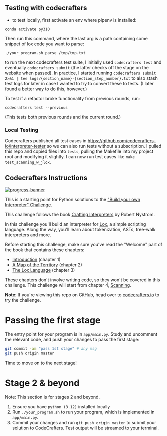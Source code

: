 ## Testing with codecrafters

- to test locally, first activate an env where pipenv is installed:

```
conda activate py310
```

Then run this command, where the last arg is a path containing some snippet of lox code you want to parse:

```
./your_program.sh parse /tmp/tmp.txt 
```

to run the next codecrafters test suite, I initially used `codecrafters test` and eventually `codecrafters submit` (the latter checks off the stage on the website when passed). In practice, I started running `codecrafters submit 2>&1 | tee logs/{section_name}-{section_step_number}.txt` to also stash test logs for later in case I wanted to try to convert these to tests. (I later found a better way to do this, however.)

To test if a refactor broke functionality from previous rounds, run:
```
codecrafters test --previous
```
(This tests both previous rounds and the current round.)

### Local Testing

Codecrafters published all test cases in https://github.com/codecrafters-io/interpreter-tester so we can also run tests without a subscription. I pulled this repo and copied files into `tests`, pulling the Makefile into my project root and modifying it slightly. I can now run test cases like `make test_scanning_w_jlox`.

## Codecrafters Instructions

[![progress-banner](https://backend.codecrafters.io/progress/interpreter/f565001c-a282-4eb3-afc4-3c00f9645763)](https://app.codecrafters.io/users/codecrafters-bot?r=2qF)

This is a starting point for Python solutions to the
["Build your own Interpreter" Challenge](https://app.codecrafters.io/courses/interpreter/overview).

This challenge follows the book
[Crafting Interpreters](https://craftinginterpreters.com/) by Robert Nystrom.

In this challenge you'll build an interpreter for
[Lox](https://craftinginterpreters.com/the-lox-language.html), a simple
scripting language. Along the way, you'll learn about tokenization, ASTs,
tree-walk interpreters and more.

Before starting this challenge, make sure you've read the "Welcome" part of the
book that contains these chapters:

- [Introduction](https://craftinginterpreters.com/introduction.html) (chapter 1)
- [A Map of the Territory](https://craftinginterpreters.com/a-map-of-the-territory.html)
  (chapter 2)
- [The Lox Language](https://craftinginterpreters.com/the-lox-language.html)
  (chapter 3)

These chapters don't involve writing code, so they won't be covered in this
challenge. This challenge will start from chapter 4,
[Scanning](https://craftinginterpreters.com/scanning.html).

**Note**: If you're viewing this repo on GitHub, head over to
[codecrafters.io](https://codecrafters.io) to try the challenge.

# Passing the first stage

The entry point for your program is in `app/main.py`. Study and uncomment the
relevant code, and push your changes to pass the first stage:

```sh
git commit -am "pass 1st stage" # any msg
git push origin master
```

Time to move on to the next stage!

# Stage 2 & beyond

Note: This section is for stages 2 and beyond.

1. Ensure you have `python (3.12)` installed locally
2. Run `./your_program.sh` to run your program, which is implemented in
   `app/main.py`.
3. Commit your changes and run `git push origin master` to submit your solution
   to CodeCrafters. Test output will be streamed to your terminal.
